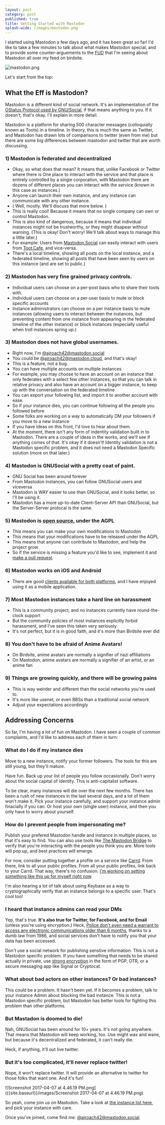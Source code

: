 ```yaml
---
layout: post
category: post
published: true
title: Getting Started with Mastodon
splash-wide: /images/mastodon.png
---
```

I started using Mastodon a few days ago, and it has been great so far! I'd like to take a few minutes to talk about what makes Mastodon special, and to provide some counter-arguements to the [FUD](https://en.wikipedia.org/wiki/Fear,_uncertainty_and_doubt) that I'm seeing about Mastodon all over my feed on birdsite. 

![mastodon.png]({{site.baseurl}}/images/mastodon.png)


Let's start from the top: 

## What the Eff is Mastodon? 

Mastodon is a different kind of social network. It's an implementation of the [OStatus Protocol used by GNU/Social](https://www.gnu.org/software/social/), if that means anything to you. If it doesn't, that's okay. I'll explain in more detail. 

Mastodon is a platform for sharing 500 character messages (colloquially known as Toots) in a timeline. In theory, this is much the same as Twitter, and Mastodon has drawn lots of comparisons to twitter (even from me) but there are some big differences between mastodon and twitter that are worth discussing. 

### 1) Mastodon is federated and decentralized
 - Okay, so what does that mean? It means that, unlike Facebook or Twitter where there is One place to interact with the service and that place is entirely controlled by a single corporation, with Mastodon there are dozens of different places you can interact with the service (known in this case as instances.)
 - Anyone can launch their own instance, and any instance can communicate with any other instance. 
  - ( Well, mostly. We'll discuss that more below. )
 - This is really cool! Because it means that no single company can own or control Mastodon. 
 - This is also kind of dangerous, because it means that individual instances might not be trustworthy, or they might disapear without warning. (This is okay! Don't worry! We'll talk about ways to manage this a little later.) 
 - For example: Users from [Mastodon.Social](http://mastodon.social) can easily interact with users from [Toot.Cafe](https://toot.cafe/about/more), and vice-versa. 
 - There's a local timeline, showing all posts on the local instance, and a federated timeline, showing all posts that have been seen by users on this instance (and are set to public.) 

### 2) Mastodon has very fine grained privacy controls.
 - Individual users can choose on a per-post basis who to share their toots with. 
 - Individual users can choose on a per-user basis to mute or block specific accounts 
 - Instance administrators can choose on a per instance basis to mute instances (allowing users to interact between the instances, but preventing content from one instance from appearing in the federated timeline of the other instance) or block instances (especially useful when troll instances spring up.) 

### 3) Mastodon does not have global usernames.
 - Right now, I'm [@ajroach42@mastodon.social](https://mastodon.social/@ajroach42) 
 - You could be @ajroach42@mastodon.cloud, and that's okay! 
 - This is a feature, not a bug.
 - You can have multiple accounts on multiple instances
  - For example, you may choose to have an account on an instance that only federates with a select few other instances, so that you can talk in relative privacy and also have an account on a bigger instance, to keep up with the conversation on the federated timeline 
 - You can export your following list, and import it to another account with ease.
  - So if your instance dies, you can continue following all the people you followed before
  - Some folks are working on a way to automatically DM your followers if you move to a new instance 
  - If you have ideas on this front, I'd love to hear about them.
 - At the moment, there isn't any form of indentity validation built in to Mastodon. There are a couple of ideas in the works, and we'll see if anything comes of that. It's okay if it doesn't! Identity validation is not a Mastodon specific problem, and it does not need a Mastodon Specific solution (more on that later.) 

### 4) Mastodon is GNUSocial with a pretty coat of paint.
 - GNU Social has been around forever
 - From Mastodon instances, you can follow GNUSocial users and viceversa
 - Mastodon is WAY easier to use than GNUSocial, and it looks better, so I'll be using it. 
 - Mastodon has a more up-to-date Client-Server API than GNUSocial, but the Server-Server protocal is the same. 

### 5) Mastodon is [open source](https://github.com/tootsuite/mastodon), under the AGPL
 - This means you can make your own modifications to Mastodon 
 - This means that your modifications have to be released under the AGPL 
 - This means that anyone can contribute to Mastodon, and help the project grow
 - So if the service is missing a feature you'd like to see, implement it and [make a pull request](https://github.com/tootsuite/mastodon). 

### 6) Mastodon works on iOS and Android
 - There are good [clients available for both platforms](https://github.com/tootsuite/mastodon/blob/master/docs/Using-Mastodon/Apps.md), and I have enjoyed using it as a mobile application. 

### 7) Most Mastodon instances take a hard line on harassment
 - This is a community project, and no instances currently have round-the-clock support
 - But the community policies of most instances explicitly forbid harassment, and I've seen this taken very seriously. 
 - It's not perfect, but it is in good faith, and it's more than Birdsite ever did

### 8) You don't have to be afraid of Anime Avatars!
 - On Birdsite, anime avatars are normally a signifier of nazi affiliations 
 - On Mastodon, anime avatars are normally a signifier of an artist, or an anime fan

### 9) Things are growing quickly, and there will be growing pains
 - This is way weirder and different than the social networks you're used to. 
 - It's more like usenet, or even BBSs than a traditional social network 
 - Adjust your expectations accordingly 

## Addressing Concerns 

So far, I'm having a lot of fun on Mastodon. I have seen a couple of common complaints, and I'd like to address each of them in turn: 

### What do I do if my instance dies 

Move to a new instance, notify your former followers. The tools for this are still young, but they'll mature.  

Have fun. Back up your list of people you follow occasionally. Don't worry about the social capital of identity. This is anti-capitalist software. 

To be clear, many instances will die over the next few months. There has been a rush of new instances in the last several days, and a lot of them won't make it. Pick your instance carefully, and support your instance admin finacially if you can. Or host your own (single user) instance, and then you only have to worry about yourself. 


### How do I prevent people from impersonating me? 

Publish your prefered Mastodon handle and instance in multiple places, so that it's easy to find. You can also use tools like [The Mastodon Bridge](https://mastodon-bridge.herokuapp.com/) to verify that you're interacting with the people you think you are. More tools will pop up, and best practices will emerge. 

For now, consider putting together a profile on a service like [Carrd](https://carrd.co/). From there, link to all your public profiles. From all your public profiles, link back to your Carrd. That way, there's no confusion. [I'm working on setting something like this up for myself right now](http://ajroach42.social). 

I'm also hearing a lot of talk about using Keybase as a way to cryptographically verify that an instance belongs to a specific user. That's cool too! 

### I heard that instance admins can read your DMs

Yep, that's true. **It's also true for Twitter, for Facebook, and for Email** (unless you're using encryption.) Heck, [Police don't even need a warrant to access any electronic communications older than 6 months](https://www.propublica.org/special/no-warrant-no-problem-how-the-government-can-still-get-your-digital-data), thanks to a dumb law from 1986, and social services don't have to notify you that your data has been accessed. 

Don't use a social network for publishing senstive information. This is not a Mastodon specific problem. If you have something that needs to be shared actually in private, use [strong encryption](https://www.eff.org/secure-messaging-scorecard) in the form of PGP, OTR, or a secure messaging app like Signal or Cryptocat. 

### What about bad actors on other instances? Or bad instances? 

This could be a problem. It hasn't been yet. If it becomes a problem, talk to your instance Admin about blocking the bad instance. This is not a Mastodon specific problem, but Mastodon has better tools for fighting this problem than other platforms. 

### But Mastadon is doomed to die! 

Nah, GNUSocial has been around for 10+ years. It's not going anywhere. That means that Mastodon will keep working, too. Use might wax and wane, but because it's decentralized and federated, it can't really die.

Heck, if anything, it'll out live twitter. 

### But it's too complicated, it'll never replace twitter! 

Nope, it won't replace twitter. It will provide an alternative to twitter for those folks that want one. And it's fun! 

![Screenshot 2017-04-07 at 4.46.19 PM.png]({{site.baseurl}}/images/Screenshot 2017-04-07 at 4.46.19 PM.png)


So yeah, come join us on Mastodon. Take a look at [the instance list here](https://github.com/tootsuite/mastodon/blob/master/docs/Using-Mastodon/List-of-Mastodon-instances.md), and pick your instance with care. 

Once you've joined, come find me. [@ajroach42@mastodon.social](https://mastodon.social/@ajroach42).
